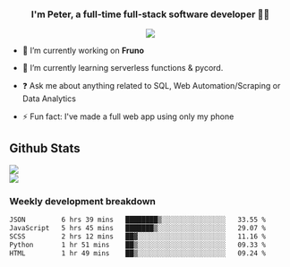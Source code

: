 
### <div align="center">I'm Peter, a full-time full-stack software developer 👨‍💻</div>  
<div align="center">
<a href="https://ko-fi.com/theofficialpeter" target="_blank" style="display: inline-block;">
                <img
                    src="https://img.shields.io/badge/Donate-Ko--fi-F16061.svg?style=flat-square&logo=ko-fi" 
                    align="center"
                />
            </a> 
</div>  

- 🔭 I’m currently working on **Fruno**  
  

- 🌱 I’m currently learning serverless functions & pycord.  
  

- ❓ Ask me about anything related to SQL, Web Automation/Scraping or Data Analytics  
  

- ⚡ Fun fact: I've made a full web app using only my phone  
  



## Github Stats  
![](https://github-readme-stats.vercel.app/api?username=TheOfficialPeter&theme=tokyonight&hide_border=true&include_all_commits=false&count_private=false)<br/>
![](https://github-readme-stats.vercel.app/api/top-langs/?username=TheOfficialPeter&theme=tokyonight&hide_border=true&include_all_commits=false&count_private=false&layout=compact)

<h3>Weekly development breakdown</h3>

<!--START_SECTION:waka-->

```txt
JSON         6 hrs 39 mins   ████████▒░░░░░░░░░░░░░░░░   33.55 %
JavaScript   5 hrs 45 mins   ███████▒░░░░░░░░░░░░░░░░░   29.07 %
SCSS         2 hrs 12 mins   ██▓░░░░░░░░░░░░░░░░░░░░░░   11.16 %
Python       1 hr 51 mins    ██▒░░░░░░░░░░░░░░░░░░░░░░   09.33 %
HTML         1 hr 49 mins    ██▒░░░░░░░░░░░░░░░░░░░░░░   09.24 %
```

<!--END_SECTION:waka-->
